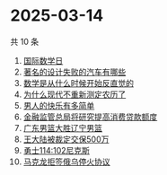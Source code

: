 # 2025-03-14

共 10 条

<!-- BEGIN -->
<!-- 最后更新时间 Fri Mar 14 2025 21:16:13 GMT+0800 (China Standard Time) -->

1. [国际数学日](https://www.zhihu.com/search?q=国际数学日)
1. [著名的设计失败的汽车有哪些](https://www.zhihu.com/search?q=著名的设计失败的汽车有哪些)
1. [数学是从什么时候开始反直觉的](https://www.zhihu.com/search?q=数学是从什么时候开始反直觉的)
1. [为什么现代不重新测定农历了](https://www.zhihu.com/search?q=为什么现代不重新测定农历了)
1. [男人的快乐有多简单](https://www.zhihu.com/search?q=男人的快乐有多简单)
1. [金融监管总局将研究提高消费贷款额度](https://www.zhihu.com/search?q=金融监管总局将研究提高消费贷款额度)
1. [广东男篮大胜辽宁男篮](https://www.zhihu.com/search?q=广东男篮大胜辽宁男篮)
1. [王大陆被裁定交保500万](https://www.zhihu.com/search?q=王大陆被裁定交保500万)
1. [勇士114:102尼克斯](https://www.zhihu.com/search?q=勇士114:102尼克斯)
1. [马克龙拒签俄乌停火协议](https://www.zhihu.com/search?q=马克龙拒签俄乌停火协议)

<!-- END -->
